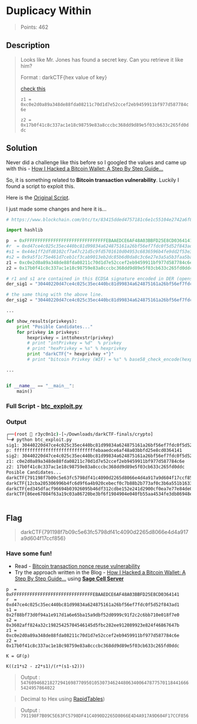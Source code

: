 # Duplicacy Within
> Points: 462

## Description
> Looks like Mr. Jones has found a secret key. Can you retrieve it like him?
>
> Format : darkCTF{hex value of key} <br>
>
> [check this](https://bit.ly/2Gjz2lL)
>
> `z1 = 0xc0e2d0a89a348de88fda08211c70d1d7e52ccef2eb9459911bf977d587784c6e`
>
> `z2 = 0x17b0f41c8c337ac1e18c98759e83a8cccbc368dd9d89e5f03cb633c265fd0ddc`

## Solution
Never did a challenge like this before so I googled the values and came up with this - 
[How I Hacked a Bitcoin Wallet: A Step By Step Guide...](https://35.244.241.141/hacking-a-bitcoin-wallet-642u36sa)

So, it is something related to **Bitcoin transaction vulnerability**. Luckily I found a script to exploit this.

Here is the [Original Script](https://ideone.com/wIV3dB).

I just made some changes and here it is...

```py
# https://www.blockchain.com/btc/tx/83415dded4757181c6e1c55104e2742a6f8cff05a9a46fbf029ae47b0054d511

import hashlib

p  = 0xFFFFFFFFFFFFFFFFFFFFFFFFFFFFFFFEBAAEDCE6AF48A03BBFD25E8CD0364141
#r  = 0xd47ce4c025c35ec440bc81d99834a624875161a26bf56ef7fdc0f5d52f843ad1
#s1 = 0x44e1ff2dfd8102cf7a47c21d5c9fd5701610d04953c6836596b4fe9dd2f53e3e
#s2 = 0x9a5f1c75e461d7ceb1cf3cab9013eb2dc85b6d0da8c3c6e27e3a5a5b3faa5bab
z1 = 0xc0e2d0a89a348de88fda08211c70d1d7e52ccef2eb9459911bf977d587784c6e 
z2 = 0x17b0f41c8c337ac1e18c98759e83a8cccbc368dd9d89e5f03cb633c265fd0ddc

# r1 and s1 are contained in this ECDSA signature encoded in DER (openssl default).
der_sig1 = "30440220d47ce4c025c35ec440bc81d99834a624875161a26bf56ef7fdc0f5d52f843ad102202f88bf73d0f94a1e917d1a6e65ba15a9dbf52d0999c91f2c2c6bb710e018f7e001"

# the same thing with the above line.
der_sig2 = "30440220d47ce4c025c35ec440bc81d99834a624875161a26bf56ef7fdc0f5d52f843ad102203602aff824a32c19825425704546145d5fbc282ee912089923e824f46867647b01"

...

def show_results(privkeys):
	print "Posible Candidates..."
	for privkey in privkeys:
		hexprivkey = inttohexstr(privkey)
		# print "intPrivkey = %d"  % privkey
		# print "hexPrivkey = %s" % hexprivkey
		print "darkCTF{"+ hexprivkey +"}"
		# print "bitcoin Privkey (WIF) = %s" % base58_check_encode(hexprivkey.decode('hex'),version=128)

...


if __name__ == "__main__":
    main()
```
### Full Script - [btc_exploit.py](btc_exploit.py) 

### Output
```bash
┌──(root 🔱 r3yc0n1c)-[~/Downloads/darkCTF-finals/crypto]
└─# python btc_exploit.py                                                                                                                                                                   
sig1: 30440220d47ce4c025c35ec440bc81d99834a624875161a26bf56ef7fdc0f5d52f843ad102202f88bf73d0f94a1e917d1a6e65ba15a9dbf52d0999c91f2c2c6bb710e018f7e001
p: fffffffffffffffffffffffffffffffebaaedce6af48a03bbfd25e8cd0364141
sig2: 30440220d47ce4c025c35ec440bc81d99834a624875161a26bf56ef7fdc0f5d52f843ad102203602aff824a32c19825425704546145d5fbc282ee912089923e824f46867647b01
z1: c0e2d0a89a348de88fda08211c70d1d7e52ccef2eb9459911bf977d587784c6e
z2: 17b0f41c8c337ac1e18c98759e83a8cccbc368dd9d89e5f03cb633c265fd0ddc
Posible Candidates...
darkCTF{791198f7b09c5e63fc5798df41c4090d2265d8066e4d4a917a9d604f17ccf856}
darkCTF{12cba205306996b4fc6d9f6a4b920cebecf0c7b88b2b773af0c3b6a551b16339}
darkCTF{ed345dfacf96694b03926095b46df312cdbe152e241d2900cf0ea7e77e84de08}
darkCTF{86ee67084f63a19c03a86720be3bf6f1984904e040fb55aa4534fe3db86948eb}
                                                                           
```

## Flag
> darkCTF{791198f7b09c5e63fc5798df41c4090d2265d8066e4d4a917a9d604f17ccf856}


### Have some fun!
* Read - [Bitcoin transaction nonce reuse vulnerability](https://strm.sh/post/bitcoin-transaction-nonce-reuse/)
* Try the approach written in the Blog - [How I Hacked a Bitcoin Wallet: A Step By Step Guide...](https://35.244.241.141/hacking-a-bitcoin-wallet-642u36sa) 
using **[Sage Cell Server](https://sagecell.sagemath.org/)**

```sage
p  = 0xFFFFFFFFFFFFFFFFFFFFFFFFFFFFFFFEBAAEDCE6AF48A03BBFD25E8CD0364141
r  = 0xd47ce4c025c35ec440bc81d99834a624875161a26bf56ef7fdc0f5d52f843ad1
s1 = 0x2f88bf73d0f94a1e917d1a6e65ba15a9dbf52d0999c91f2c2c6bb710e018f7e0
s2 = 0x3602aff824a32c19825425704546145d5fbc282ee912089923e824f46867647b
z1 = 0xc0e2d0a89a348de88fda08211c70d1d7e52ccef2eb9459911bf977d587784c6e
z2 = 0x17b0f41c8c337ac1e18c98759e83a8cccbc368dd9d89e5f03cb633c265fd0ddc

K = GF(p)

K((z1*s2 - z2*s1)/(r*(s1-s2)))
```
> Output : `54760946821827294169877095010530734624480634006478775701184416665424957864022`

> Decimal to Hex using [RapidTables](https://www.rapidtables.com/convert/number/decimal-to-hex.html))

> Output : `791198F7B09C5E63FC5798DF41C4090D2265D8066E4D4A917A9D604F17CCF856`
